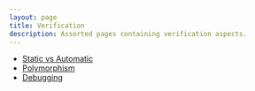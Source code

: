```yaml
---
layout: page
title: Verification
description: Assorted pages containing verification aspects.
---
```


- [Static vs Automatic](pages/staticvsautomatic.html)
- [Polymorphism](pages/polymorphism.html)
- [Debugging](pages/debugging.html)